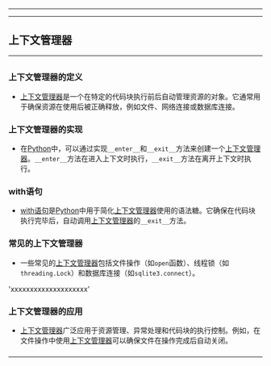 # 
___
___
## 上下文管理器
___
## 
### 上下文管理器的定义
- [上下文管理器](https://zh.wikipedia.org/wiki/上下文管理器)是一个在特定的代码块执行前后自动管理资源的对象。它通常用于确保资源在使用后被正确释放，例如文件、网络连接或数据库连接。
###  
### 上下文管理器的实现
- 在[Python](https://zh.wikipedia.org/wiki/Python)中，可以通过实现`__enter__`和`__exit__`方法来创建一个[上下文管理器](https://zh.wikipedia.org/wiki/上下文管理器)。`__enter__`方法在进入上下文时执行，`__exit__`方法在离开上下文时执行。
###  
### with语句
- [with语句](https://zh.wikipedia.org/wiki/with语句)是[Python](https://zh.wikipedia.org/wiki/Python)中用于简化[上下文管理器](https://zh.wikipedia.org/wiki/上下文管理器)使用的语法糖。它确保在代码块执行完毕后，自动调用[上下文管理器](https://zh.wikipedia.org/wiki/上下文管理器)的`__exit__`方法。
###  
### 常见的上下文管理器
- 一些常见的[上下文管理器](https://zh.wikipedia.org/wiki/上下文管理器)包括文件操作（如`open`函数）、线程锁（如`threading.Lock`）和数据库连接（如`sqlite3.connect`）。

'xxxxxxxxxxxxxxxxxxxx'
###  
### 上下文管理器的应用
- [上下文管理器](https://zh.wikipedia.org/wiki/上下文管理器)广泛应用于资源管理、异常处理和代码块的执行控制。例如，在文件操作中使用[上下文管理器](https://zh.wikipedia.org/wiki/上下文管理器)可以确保文件在操作完成后自动关闭。
### 
___
